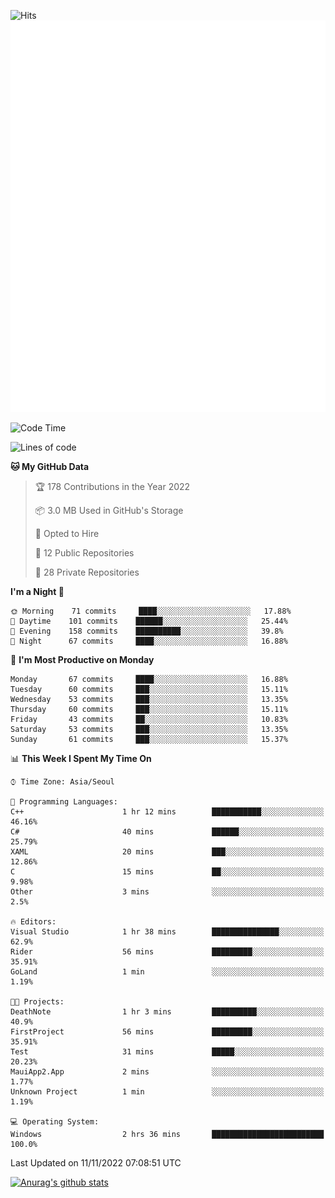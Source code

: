 ![Hits](https://hits.seeyoufarm.com/api/count/incr/badge.svg?url=https%3A%2F%2Fgithub.com%2Fkokose1234&count_bg=%2379C83D&title_bg=%23555555&icon=apple.svg&icon_color=%23E7E7E7&title=hits&edge_flat=false)
<br/>
![Metrics](https://github.com/kokose1234/kokose1234/blob/main/github-metrics.svg)

<!--START_SECTION:waka-->
![Code Time](http://img.shields.io/badge/Code%20Time-712%20hrs%2055%20mins-blue)

![Lines of code](https://img.shields.io/badge/From%20Hello%20World%20I%27ve%20Written-911%20Thousand%20lines%20of%20code-blue)

**🐱 My GitHub Data** 

> 🏆 178 Contributions in the Year 2022
 > 
> 📦 3.0 MB Used in GitHub's Storage 
 > 
> 💼 Opted to Hire
 > 
> 📜 12 Public Repositories 
 > 
> 🔑 28 Private Repositories  
 > 
**I'm a Night 🦉** 

```text
🌞 Morning    71 commits     ████░░░░░░░░░░░░░░░░░░░░░   17.88% 
🌆 Daytime    101 commits    ██████░░░░░░░░░░░░░░░░░░░   25.44% 
🌃 Evening    158 commits    ██████████░░░░░░░░░░░░░░░   39.8% 
🌙 Night      67 commits     ████░░░░░░░░░░░░░░░░░░░░░   16.88%

```
📅 **I'm Most Productive on Monday** 

```text
Monday       67 commits     ████░░░░░░░░░░░░░░░░░░░░░   16.88% 
Tuesday      60 commits     ███░░░░░░░░░░░░░░░░░░░░░░   15.11% 
Wednesday    53 commits     ███░░░░░░░░░░░░░░░░░░░░░░   13.35% 
Thursday     60 commits     ███░░░░░░░░░░░░░░░░░░░░░░   15.11% 
Friday       43 commits     ██░░░░░░░░░░░░░░░░░░░░░░░   10.83% 
Saturday     53 commits     ███░░░░░░░░░░░░░░░░░░░░░░   13.35% 
Sunday       61 commits     ███░░░░░░░░░░░░░░░░░░░░░░   15.37%

```


📊 **This Week I Spent My Time On** 

```text
⌚︎ Time Zone: Asia/Seoul

💬 Programming Languages: 
C++                      1 hr 12 mins        ███████████░░░░░░░░░░░░░░   46.16% 
C#                       40 mins             ██████░░░░░░░░░░░░░░░░░░░   25.79% 
XAML                     20 mins             ███░░░░░░░░░░░░░░░░░░░░░░   12.86% 
C                        15 mins             ██░░░░░░░░░░░░░░░░░░░░░░░   9.98% 
Other                    3 mins              ░░░░░░░░░░░░░░░░░░░░░░░░░   2.5%

🔥 Editors: 
Visual Studio            1 hr 38 mins        ███████████████░░░░░░░░░░   62.9% 
Rider                    56 mins             █████████░░░░░░░░░░░░░░░░   35.91% 
GoLand                   1 min               ░░░░░░░░░░░░░░░░░░░░░░░░░   1.19%

🐱‍💻 Projects: 
DeathNote                1 hr 3 mins         ██████████░░░░░░░░░░░░░░░   40.9% 
FirstProject             56 mins             █████████░░░░░░░░░░░░░░░░   35.91% 
Test                     31 mins             █████░░░░░░░░░░░░░░░░░░░░   20.23% 
MauiApp2.App             2 mins              ░░░░░░░░░░░░░░░░░░░░░░░░░   1.77% 
Unknown Project          1 min               ░░░░░░░░░░░░░░░░░░░░░░░░░   1.19%

💻 Operating System: 
Windows                  2 hrs 36 mins       █████████████████████████   100.0%

```


 Last Updated on 11/11/2022 07:08:51 UTC
<!--END_SECTION:waka-->

[![Anurag's github stats](https://github-readme-stats.vercel.app/api?username=kokose1234&theme=dracula)](https://github.com/anuraghazra/github-readme-stats)



	
